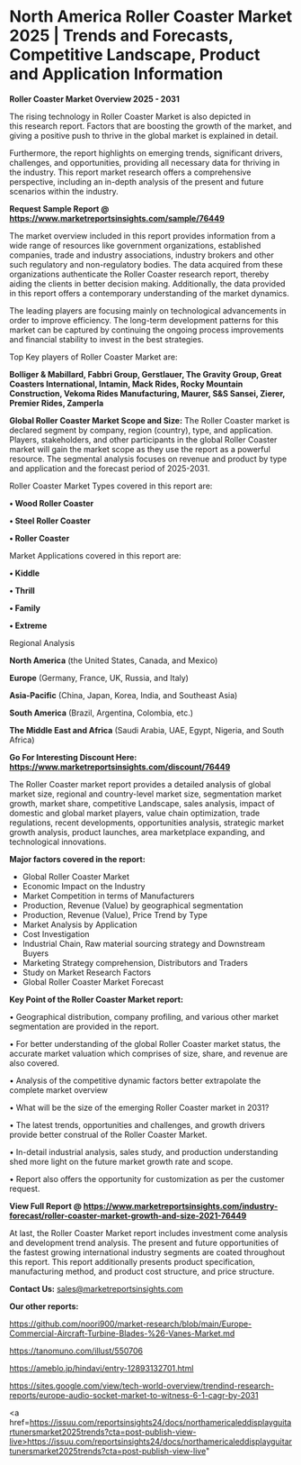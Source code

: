 # North America Roller Coaster Market 2025 | Trends and Forecasts, Competitive Landscape, Product and Application Information

<Strong> Roller Coaster Market Overview 2025 - 2031</strong>

The rising technology in Roller Coaster Market is also depicted in this research report. Factors that are boosting the growth of the market, and giving a positive push to thrive in the global market is explained in detail.

Furthermore, the report highlights on emerging trends, significant drivers, challenges, and opportunities, providing all necessary data for thriving in the industry. This report market research offers a comprehensive perspective, including an in-depth analysis of the present and future scenarios within the industry.

<strong>Request Sample Report @ <a href=https://www.marketreportsinsights.com/sample/76449>https://www.marketreportsinsights.com/sample/76449</a></strong>

The market overview included in this report provides information from a wide range of resources like government organizations, established companies, trade and industry associations, industry brokers and other such regulatory and non-regulatory bodies. The data acquired from these organizations authenticate the Roller Coaster research report, thereby aiding the clients in better decision making. Additionally, the data provided in this report offers a contemporary understanding of the market dynamics.

The leading players are focusing mainly on technological advancements in order to improve efficiency. The long-term development patterns for this market can be captured by continuing the ongoing process improvements and financial stability to invest in the best strategies.

Top Key players of Roller Coaster Market are:

<strong>Bolliger & Mabillard, Fabbri Group, Gerstlauer, The Gravity Group, Great Coasters International, Intamin, Mack Rides, Rocky Mountain Construction, Vekoma Rides Manufacturing, Maurer, S&S Sansei, Zierer, Premier Rides, Zamperla</strong>

<strong><b>Global Roller Coaster Market Scope and Size:</b></strong>
The Roller Coaster market is declared segment by company, region (country), type, and application. Players, stakeholders, and other participants in the global Roller Coaster market will gain the market scope as they use the report as a powerful resource. The segmental analysis focuses on revenue and product by type and application and the forecast period of 2025-2031.

Roller Coaster Market Types covered in this report are:

<strong>• Wood Roller Coaster

• Steel Roller Coaster

• Roller Coaster</strong>

Market Applications covered in this report are:

<strong>• Kiddle

• Thrill

• Family

• Extreme</strong> 

Regional Analysis

<strong>North America</strong> (the United States, Canada, and Mexico)

<strong>Europe</strong> (Germany, France, UK, Russia, and Italy)

<strong>Asia-Pacific</strong> (China, Japan, Korea, India, and Southeast Asia)

<strong>South America</strong> (Brazil, Argentina, Colombia, etc.)

<strong>The Middle East and Africa</strong> (Saudi Arabia, UAE, Egypt, Nigeria, and South Africa)

<strong>Go For Interesting Discount Here: <a href=https://www.marketreportsinsights.com/discount/76449>https://www.marketreportsinsights.com/discount/76449</a></strong>

The Roller Coaster market report provides a detailed analysis of global market size, regional and country-level market size, segmentation market growth, market share, competitive Landscape, sales analysis, impact of domestic and global market players, value chain optimization, trade regulations, recent developments, opportunities analysis, strategic market growth analysis, product launches, area marketplace expanding, and technological innovations.

<strong><b>Major factors covered in the report:</b></strong>
<ul>
  <li>Global Roller Coaster Market </li>
  <li>Economic Impact on the Industry</li>
  <li>Market Competition in terms of Manufacturers</li>
  <li>Production, Revenue (Value) by geographical segmentation</li>
  <li>Production, Revenue (Value), Price Trend by Type</li>
  <li>Market Analysis by Application</li>
  <li>Cost Investigation</li>
  <li>Industrial Chain, Raw material sourcing strategy and Downstream Buyers</li>
  <li>Marketing Strategy comprehension, Distributors and Traders</li>
  <li>Study on Market Research Factors</li>
  <li>Global Roller Coaster Market Forecast</li>
</ul>

<strong><b>Key Point of the Roller Coaster Market report:</b></strong>

• Geographical distribution, company profiling, and various other market segmentation are provided in the report.

• For better understanding of the global Roller Coaster market status, the accurate market valuation which comprises of size, share, and revenue are also covered.

• Analysis of the competitive dynamic factors better extrapolate the complete market overview

• What will be the size of the emerging Roller Coaster market in 2031?

• The latest trends, opportunities and challenges, and growth drivers provide better construal of the Roller Coaster Market.

• In-detail industrial analysis, sales study, and production understanding shed more light on the future market growth rate and scope.

• Report also offers the opportunity for customization as per the customer request.

<strong><b>View Full Report @ <a href=https://www.marketreportsinsights.com/industry-forecast/roller-coaster-market-growth-and-size-2021-76449>https://www.marketreportsinsights.com/industry-forecast/roller-coaster-market-growth-and-size-2021-76449</a></b></strong>


At last, the Roller Coaster Market report includes investment come analysis and development trend analysis. The present and future opportunities of the fastest growing international industry segments are coated throughout this report. This report additionally presents product specification, manufacturing method, and product cost structure, and price structure.

<strong>Contact Us:</strong>
sales@marketreportsinsights.com

<strong>Our other reports:</strong>

<a href=https://github.com/noori900/market-research/blob/main/Europe-Commercial-Aircraft-Turbine-Blades-%26-Vanes-Market.md>https://github.com/noori900/market-research/blob/main/Europe-Commercial-Aircraft-Turbine-Blades-%26-Vanes-Market.md</a>

<a href=https://tanomuno.com/illust/550706>https://tanomuno.com/illust/550706</a>

<a href=https://ameblo.jp/hindavi/entry-12893132701.html>https://ameblo.jp/hindavi/entry-12893132701.html</a>

<a href=https://sites.google.com/view/tech-world-overview/trendind-research-reports/europe-audio-socket-market-to-witness-6-1-cagr-by-2031>https://sites.google.com/view/tech-world-overview/trendind-research-reports/europe-audio-socket-market-to-witness-6-1-cagr-by-2031</a>

<a href=https://issuu.com/reportsinsights24/docs/northamericaleddisplayguitartunersmarket2025trends?cta=post-publish-view-live>https://issuu.com/reportsinsights24/docs/northamericaleddisplayguitartunersmarket2025trends?cta=post-publish-view-live</a>"
